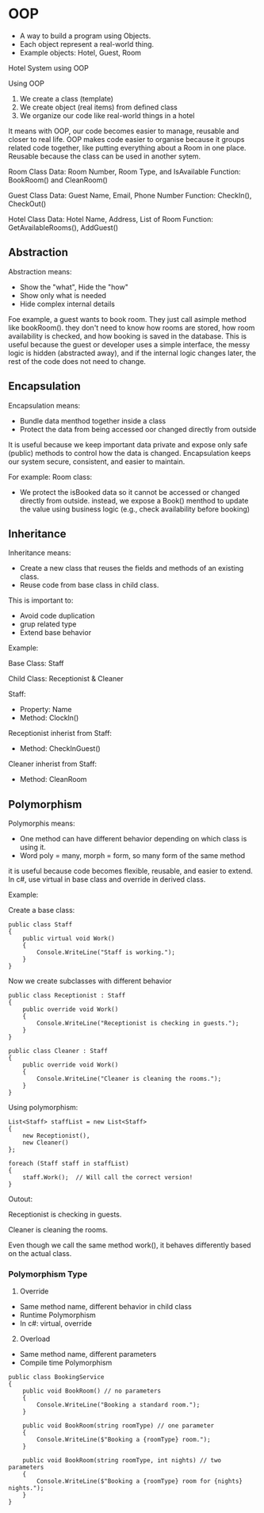 # OOP

- A way to build a program using Objects.
- Each object represent a real-world thing.
- Example objects: Hotel, Guest, Room

Hotel System using OOP

Using OOP
1. We create a class (template)
2. We create object (real items) from defined class
3. We organize our code like real-world things in a hotel

It means with OOP, our code becomes easier to manage, reusable and closer to real life. OOP makes code easier to organise because it groups related code together, like putting everything about a Room in one place. Reusable because the class can be used in another sytem.

Room Class
Data: Room Number, Room Type, and IsAvailable
Function: BookRoom() and CleanRoom()

Guest Class
Data: Guest Name, Email, Phone Number
Function: CheckIn(), CheckOut()

Hotel Class
Data: Hotel Name, Address, List of Room
Function: GetAvailableRooms(), AddGuest()

## Abstraction      

Abstraction means:

- Show the "what", Hide the "how"
- Show only what is needed
- Hide complex internal details

Foe example, a guest wants to book room. They just call asimple method like bookRoom(). they don't need to know how rooms are stored, how room availability is checked, and how booking is saved in the database. This is useful because the guest or developer uses a simple interface, the messy logic is hidden (abstracted away), and if the internal logic changes later, the rest of the code does not need to change.

## Encapsulation

Encapsulation means:
- Bundle data menthod together inside a class
- Protect the data from being accessed oor changed directly from outside 

It is useful because we keep important data private and expose only safe (public) methods to control how the data is changed. Encapsulation keeps our system secure, consistent, and easier to maintain.

For example:
Room class: 
- We protect the isBooked data so it cannot be accessed or changed directly from outside. instead, we expose a Book() menthod to update the value using business logic (e.g., check availability before booking)

## Inheritance

Inheritance means:
- Create a new class that reuses the fields and methods of an existing class. 
- Reuse code from base class in child class.

This is important to:
- Avoid code duplication 
- grup related type
- Extend base behavior

Example:

Base Class: Staff
 
Child Class: Receptionist & Cleaner 

Staff: 
- Property: Name 
- Method: Clockln()

Receptionist inherist from Staff:
- Method: CheckInGuest()

Cleaner inherist from Staff:
- Method: CleanRoom

## Polymorphism

Polymorphis means:
- One method can have different behavior depending on which class is using it.
- Word poly = many, morph =  form, so many form of the same method

it is useful because code becomes flexible, reusable, and easier to extend. In c#, use virtual in base class and override in derived class.

Example:

Create a base class:

```
public class Staff
{
    public virtual void Work()
    {
        Console.WriteLine("Staff is working.");
    }
}
```

Now we create subclasses with different behavior

```
public class Receptionist : Staff
{
    public override void Work()
    {
        Console.WriteLine("Receptionist is checking in guests.");
    }
}

public class Cleaner : Staff
{
    public override void Work()
    {
        Console.WriteLine("Cleaner is cleaning the rooms.");
    }
}
```

Using polymorphism:

```
List<Staff> staffList = new List<Staff>
{
    new Receptionist(),
    new Cleaner()
};

foreach (Staff staff in staffList)
{
    staff.Work();  // Will call the correct version!
}
```

Outout:


Receptionist is checking in guests.

Cleaner is cleaning the rooms.

Even though we call the same method work(), it behaves differently based on the actual class.

### Polymorphism Type

1. Override 


- Same method name, different behavior in child class
- Runtime Polymorphism
- In c#: virtual, override

2. Overload

 
- Same method name, different parameters 
- Compile time Polymorphism

```
public class BookingService
{
    public void BookRoom() // no parameters
    {
        Console.WriteLine("Booking a standard room.");
    }

    public void BookRoom(string roomType) // one parameter
    {
        Console.WriteLine($"Booking a {roomType} room.");
    }

    public void BookRoom(string roomType, int nights) // two parameters
    {
        Console.WriteLine($"Booking a {roomType} room for {nights} nights.");
    }
}
```



